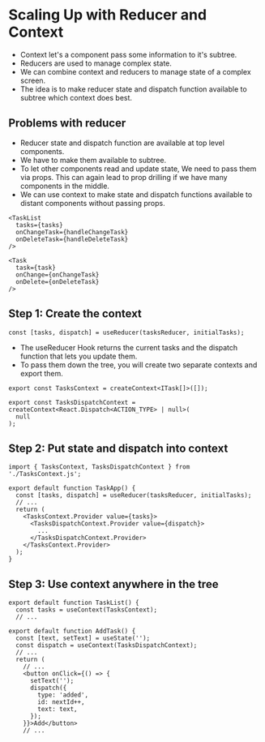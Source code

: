 # Scaling Up with Reducer and Context

- Context let's a component pass some information to it's subtree.
- Reducers are used to manage complex state.
- We can combine context and reducers to manage state of a complex screen.
- The idea is to make reducer state and dispatch function available to subtree which context does best.


## Problems with reducer

- Reducer state and dispatch function are available at top level components.
- We have to make them available to subtree.
- To let other components read and update state, We need to pass them via props. This can again lead to prop drilling if we have many components in the middle.
- We can use context to make state and dispatch functions available to distant components without passing props.

```tsx
<TaskList
  tasks={tasks}
  onChangeTask={handleChangeTask}
  onDeleteTask={handleDeleteTask}
/>
```

```tsx
<Task
  task={task}
  onChange={onChangeTask}
  onDelete={onDeleteTask}
/>
```


## Step 1: Create the context 

```tsx
const [tasks, dispatch] = useReducer(tasksReducer, initialTasks);

```

- The useReducer Hook returns the current tasks and the dispatch function that lets you update them.
- To pass them down the tree, you will create two separate contexts and export them.

```tsx
export const TasksContext = createContext<ITask[]>([]);

export const TasksDispatchContext = createContext<React.Dispatch<ACTION_TYPE> | null>(
  null
);

```

## Step 2: Put state and dispatch into context 

```tsx
import { TasksContext, TasksDispatchContext } from './TasksContext.js';

export default function TaskApp() {
  const [tasks, dispatch] = useReducer(tasksReducer, initialTasks);
  // ...
  return (
    <TasksContext.Provider value={tasks}>
      <TasksDispatchContext.Provider value={dispatch}>
        ...
      </TasksDispatchContext.Provider>
    </TasksContext.Provider>
  );
}
```

## Step 3: Use context anywhere in the tree 

```tsx
export default function TaskList() {
  const tasks = useContext(TasksContext);
  // ...
```

```tsx
export default function AddTask() {
  const [text, setText] = useState('');
  const dispatch = useContext(TasksDispatchContext);
  // ...
  return (
    // ...
    <button onClick={() => {
      setText('');
      dispatch({
        type: 'added',
        id: nextId++,
        text: text,
      });
    }}>Add</button>
    // ...
```
